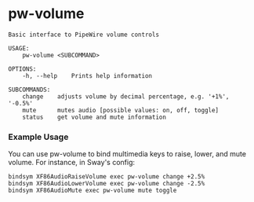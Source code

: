 # pw-volume

```
Basic interface to PipeWire volume controls

USAGE:
    pw-volume <SUBCOMMAND>

OPTIONS:
    -h, --help    Prints help information

SUBCOMMANDS:
    change    adjusts volume by decimal percentage, e.g. '+1%', '-0.5%'
    mute      mutes audio [possible values: on, off, toggle]
    status    get volume and mute information
```

### Example Usage

You can use pw-volume to bind multimedia keys to raise, lower, and mute volume.
For instance, in Sway's config:

```
bindsym XF86AudioRaiseVolume exec pw-volume change +2.5%
bindsym XF86AudioLowerVolume exec pw-volume change -2.5%
bindsym XF86AudioMute exec pw-volume mute toggle
```